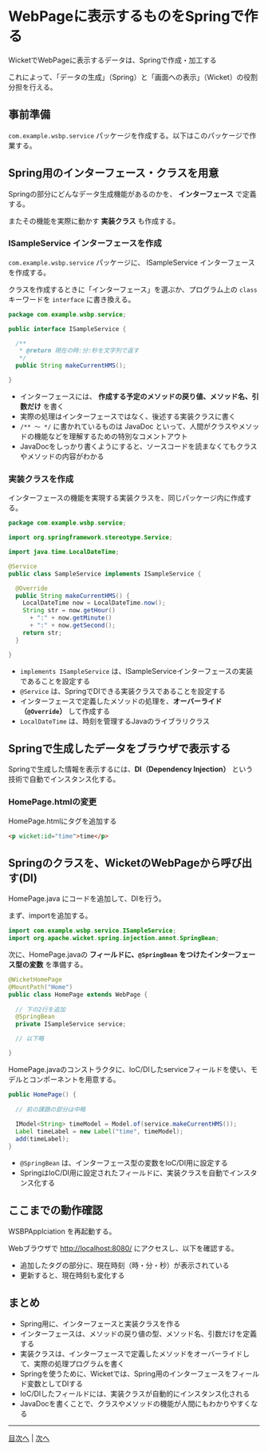 # WebPageに表示するものをSpringで作る

WicketでWebPageに表示するデータは、Springで作成・加工する

これによって、「データの生成」（Spring）と「画面への表示」（Wicket）の役割分担を行える。

## 事前準備

`com.example.wsbp.service` パッケージを作成する。以下はこのパッケージで作業する。

## Spring用のインターフェース・クラスを用意

Springの部分にどんなデータ生成機能があるのかを、 **インターフェース** で定義する。

またその機能を実際に動かす **実装クラス** も作成する。

### ISampleService インターフェースを作成

`com.example.wsbp.service` パッケージに、 ISampleService インターフェースを作成する。

クラスを作成するときに「インターフェース」を選ぶか、プログラム上の `class` キーワードを `interface` に書き換える。

```java
package com.example.wsbp.service;

public interface ISampleService {

  /**
   * @return 現在の時:分:秒を文字列で返す
   */
  public String makeCurrentHMS();

}
```

- インターフェースには、 **作成する予定のメソッドの戻り値、メソッド名、引数だけ** を書く
- 実際の処理はインターフェースではなく、後述する実装クラスに書く
- `/** 〜 */` に書かれているものは JavaDoc といって、人間がクラスやメソッドの機能などを理解するための特別なコメントアウト
- JavaDocをしっかり書くようにすると、ソースコードを読まなくてもクラスやメソッドの内容がわかる

### 実装クラスを作成

インターフェースの機能を実現する実装クラスを、同じパッケージ内に作成する。

```java
package com.example.wsbp.service;

import org.springframework.stereotype.Service;

import java.time.LocalDateTime;

@Service
public class SampleService implements ISampleService {

  @Override
  public String makeCurrentHMS() {
    LocalDateTime now = LocalDateTime.now();
    String str = now.getHour()
      + ":" + now.getMinute()
      + ":" + now.getSecond();
    return str;
  }

}
```

- `implements ISampleService` は、ISampleServiceインターフェースの実装であることを設定する
- `@Service` は、SpringでDIできる実装クラスであることを設定する
- インターフェースで定義したメソッドの処理を、**オーバーライド（`@Override`）** して作成する
- `LocalDateTime` は、時刻を管理するJavaのライブラリクラス

## Springで生成したデータをブラウザで表示する

Springで生成した情報を表示するには、**DI（Dependency Injection）** という技術で自動でインスタンス化する。

### HomePage.htmlの変更

HomePage.htmlにタグを追加する

```html
<p wicket:id="time">time</p>
```

## Springのクラスを、WicketのWebPageから呼び出す(DI)

HomePage.java にコードを追加して、DIを行う。

まず、importを追加する。

```java
import com.example.wsbp.service.ISampleService;
import org.apache.wicket.spring.injection.annot.SpringBean;
```

次に、HomePage.javaの **フィールドに、`@SpringBean` をつけたインターフェース型の変数** を準備する。

```java
@WicketHomePage
@MountPath("Home")
public class HomePage extends WebPage {
  
  // 下の2行を追加
  @SpringBean
  private ISampleService service;

  // 以下略

}
```

HomePage.javaのコンストラクタに、IoC/DIしたserviceフィールドを使い、モデルとコンポーネントを用意する。

```java
public HomePage() {
  
  // 前の課題の部分は中略
  
  IModel<String> timeModel = Model.of(service.makeCurrentHMS());
  Label timeLabel = new Label("time", timeModel);
  add(timeLabel);
}
```

- `@SpringBean` は、インターフェース型の変数をIoC/DI用に設定する
- SpringはIoC/DI用に設定されたフィールドに、実装クラスを自動でインスタンス化する

## ここまでの動作確認

WSBPApplciation を再起動する。

Webブラウザで [http://localhost:8080/](http://localhost:8080/) にアクセスし、以下を確認する。

- 追加したタグの部分に、現在時刻（時・分・秒）が表示されている
- 更新すると、現在時刻も変化する

## まとめ

- Spring用に、インターフェースと実装クラスを作る
- インターフェースは、メソッドの戻り値の型、メソッド名、引数だけを定義する
- 実装クラスは、インターフェースで定義したメソッドをオーバーライドして、実際の処理プログラムを書く
- Springを使うために、Wicketでは、Spring用のインターフェースをフィールド変数としてDIする
- IoC/DIしたフィールドには、実装クラスが自動的にインスタンス化される
- JavaDocを書くことで、クラスやメソッドの機能が人間にもわかりやすくなる


----

[目次へ](../../README.md) | [次へ](./02.md)
